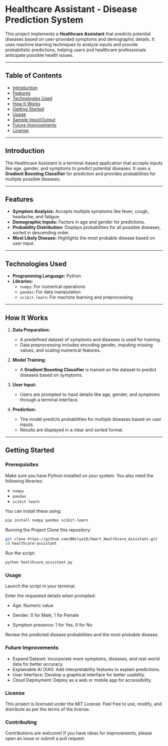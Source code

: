 # Healthcare Assistant - Disease Prediction System

This project implements a **Healthcare Assistant** that predicts potential diseases based on user-provided symptoms and demographic details. It uses machine learning techniques to analyze inputs and provide probabilistic predictions, helping users and healthcare professionals anticipate possible health issues.

---

## Table of Contents
- [Introduction](#introduction)
- [Features](#features)
- [Technologies Used](#technologies-used)
- [How It Works](#how-it-works)
- [Getting Started](#getting-started)
- [Usage](#usage)
- [Sample Input/Output](#sample-inputoutput)
- [Future Improvements](#future-improvements)
- [License](#license)

---

## Introduction

The Healthcare Assistant is a terminal-based application that accepts inputs like age, gender, and symptoms to predict potential diseases. It uses a **Gradient Boosting Classifier** for prediction and provides probabilities for multiple possible diseases.

---

## Features

- **Symptom Analysis:** Accepts multiple symptoms like fever, cough, headache, and fatigue.
- **Demographic Inputs:** Factors in age and gender for predictions.
- **Probability Distribution:** Displays probabilities for all possible diseases, sorted in descending order.
- **Most Likely Disease:** Highlights the most probable disease based on user input.

---

## Technologies Used

- **Programming Language:** Python
- **Libraries:**
  - `numpy`: For numerical operations
  - `pandas`: For data manipulation
  - `scikit-learn`: For machine learning and preprocessing

---

## How It Works

1. **Data Preparation:**
   - A predefined dataset of symptoms and diseases is used for training.
   - Data preprocessing includes encoding gender, imputing missing values, and scaling numerical features.

2. **Model Training:**
   - A **Gradient Boosting Classifier** is trained on the dataset to predict diseases based on symptoms.

3. **User Input:**
   - Users are prompted to input details like age, gender, and symptoms through a terminal interface.

4. **Prediction:**
   - The model predicts probabilities for multiple diseases based on user inputs.
   - Results are displayed in a clear and sorted format.

---

## Getting Started

### Prerequisites
Make sure you have Python installed on your system. You also need the following libraries:
- `numpy`
- `pandas`
- `scikit-learn`

You can install these using:
```bash
pip install numpy pandas scikit-learn 
```

Running the Project
Clone this repository:
```bash
git clone https://github.com/BNitya18/Smart_Healthcare_Assistant.git
cd healthcare-assistant
```
Run the script: 
```bash
python healthcare_assistant.py
```
### Usage

Launch the script in your terminal.

Enter the requested details when prompted:

- Age: Numeric value

- Gender: 0 for Male, 1 for Female

- Symptom presence: 1 for Yes, 0 for No

Review the predicted disease probabilities and the most probable disease.

### Future Improvements
- Expand Dataset: Incorporate more symptoms, diseases, and real-world data for better accuracy.
- Explainable AI (XAI): Add interpretability features to explain predictions.
- User Interface: Develop a graphical interface for better usability.
- Cloud Deployment: Deploy as a web or mobile app for accessibility.
### License
This project is licensed under the MIT License. Feel free to use, modify, and distribute as per the terms of the license.

### Contributing
Contributions are welcome! If you have ideas for improvements, please open an issue or submit a pull request.

